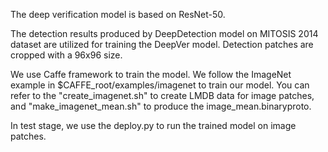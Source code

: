 The deep verification model is based on ResNet-50.

The detection results produced by DeepDetection model on MITOSIS 2014 dataset are utilized for training the DeepVer model. Detection patches are cropped with a 96x96 size. 

We use Caffe framework to train the model. We follow the ImageNet example in $CAFFE_root/examples/imagenet to train our model.
You can refer to the "create_imagenet.sh" to create LMDB data for image patches, and "make_imagenet_mean.sh" to produce the image_mean.binaryproto. 

In test stage, we use the deploy.py to run the trained model on image patches.



 

